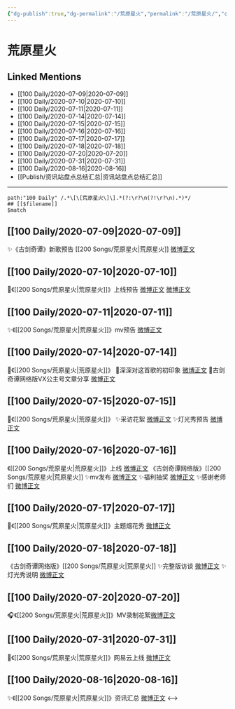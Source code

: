 ```yaml
---
{"dg-publish":true,"dg-permalink":"/荒原星火","permalink":"/荒原星火/","created":"2023-04-06T20:11:52.686+08:00","updated":"2023-04-10T15:55:59.330+08:00"}
---
```


# 荒原星火

## Linked Mentions
- [[100 Daily/2020-07-09\|2020-07-09]]
- [[100 Daily/2020-07-10\|2020-07-10]]
- [[100 Daily/2020-07-11\|2020-07-11]]
- [[100 Daily/2020-07-14\|2020-07-14]]
- [[100 Daily/2020-07-15\|2020-07-15]]
- [[100 Daily/2020-07-16\|2020-07-16]]
- [[100 Daily/2020-07-17\|2020-07-17]]
- [[100 Daily/2020-07-18\|2020-07-18]]
- [[100 Daily/2020-07-20\|2020-07-20]]
- [[100 Daily/2020-07-31\|2020-07-31]]
- [[100 Daily/2020-08-16\|2020-08-16]]
- [[Publish/资讯站盘点总结汇总\|资讯站盘点总结汇总]]


---

```expander
path:"100 Daily" /.*\[\[荒原星火\]\].*(?:\r?\n(?!\r?\n).*)*/
## [[$filename]]
$match
```
## [[100 Daily/2020-07-09\|2020-07-09]]
✨《古剑奇谭》新歌预告 [[200 Songs/荒原星火\|荒原星火]] [微博正文](https://m.weibo.cn/6466290670/4524891184219529)
## [[100 Daily/2020-07-10\|2020-07-10]]
🌟《[[200 Songs/荒原星火\|荒原星火]]》上线预告
[微博正文](https://m.weibo.cn/6466290670/4525073803137571) [微博正文](https://m.weibo.cn/6466290670/4525186621793498)
## [[100 Daily/2020-07-11\|2020-07-11]]
✨《[[200 Songs/荒原星火\|荒原星火]]》mv预告 [微博正文](https://m.weibo.cn/6466290670/4525548091248784)
## [[100 Daily/2020-07-14\|2020-07-14]]
🌟《[[200 Songs/荒原星火\|荒原星火]]》
🌱深深对这首歌的初印象 [微博正文](https://m.weibo.cn/6466290670/4526655211307999)
🌱古剑奇谭网络版VX公主号文章分享 [微博正文](https://m.weibo.cn/6466290670/4526669148622296)
## [[100 Daily/2020-07-15\|2020-07-15]]
🌟《[[200 Songs/荒原星火\|荒原星火]]》
✨采访花絮 [微博正文](https://weibo.com/6466290670/JbkPCEuQe)
✨灯光秀预告 [微博正文](https://weibo.com/6466290670/Jbli9bu2u)
## [[100 Daily/2020-07-16\|2020-07-16]]
《[[200 Songs/荒原星火\|荒原星火]]》上线 [微博正文](https://m.weibo.cn/6466290670/4527286492338823)
《古剑奇谭网络版》[[200 Songs/荒原星火\|荒原星火]]
✨mv发布 [微博正文](https://m.weibo.cn/6466290670/4527246545784793)
✨福利抽奖 [微博正文](https://m.weibo.cn/6466290670/4527259198693272)
✨感谢老师们 [微博正文](https://m.weibo.cn/6466290670/4527413415647831)
## [[100 Daily/2020-07-17\|2020-07-17]]
🌟《[[200 Songs/荒原星火\|荒原星火]]》主题烟花秀 [微博正文](https://m.weibo.cn/6466290670/4527756043628625)

## [[100 Daily/2020-07-18\|2020-07-18]]
《古剑奇谭网络版》[[200 Songs/荒原星火\|荒原星火]]
✨完整版访谈 [微博正文](https://m.weibo.cn/6466290670/4527993010259751)
✨灯光秀说明 [微博正文](https://m.weibo.cn/6466290670/4528093698720980)
## [[100 Daily/2020-07-20\|2020-07-20]]
🎧《[[200 Songs/荒原星火\|荒原星火]]》MV录制花絮[微博正文](https://m.weibo.cn/6466290670/4528835543959548)
## [[100 Daily/2020-07-31\|2020-07-31]]
🌟《[[200 Songs/荒原星火\|荒原星火]]》网易云上线 [微博正文](https://m.weibo.cn/6466290670/4532821002031026)
## [[100 Daily/2020-08-16\|2020-08-16]]
✨《[[200 Songs/荒原星火\|荒原星火]]》资讯汇总 [微博正文](https://m.weibo.cn/6466290670/4538540359426496)
<-->